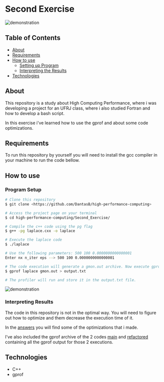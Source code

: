 # Second Exercise

![demonstration](https://cdn.discordapp.com/attachments/539836343094870016/838093576582856724/unknown.png)

## Table of Contents

<!--ts-->

- [About](#about)
- [Requirements](#requirements)
- [How to use](#how-to-use)
  - [Setting up Program](#program-setup)
  - [Interpreting the Results](#interpreting-results)
- [Technologies](#technologies)
<!--te-->

## About

This repository is a study about High Computing Performance, where i was developing a project for an UFRJ class, where i also studied Fortran and how to develop a bash script.

In this exercise i've learned how to use the gprof and about some code optimizations.

## Requirements

To run this repository by yourself you will need to install the gcc compiler in your machine to run the code bellow.

## How to use

### Program Setup

```bash
# Clone this repository
$ git clone <https://github.com/DantasB/high-performance-computing>

# Access the project page on your terminal
$ cd high-performance-computing/Second_Exercise/

# Compile the c++ code using the pg flag
$ g++ -pg laplace.cxx -o laplace

# Execute the laplace code
$ ./laplace

# Use the following parameters: 500 100 0.0000000000000001
Enter nx n_iter eps --> 500 100 0.0000000000000001

# The code execution will generate a gmon.out archive. Now execute gprof
$ gprof laplace gmon.out > output.txt

# The profiler will run and store it in the output.txt file.
```

![demonstration](https://cdn.discordapp.com/attachments/539836343094870016/838092024472272936/unknown.png)

### Interpreting Results

The code in this repository is not in the optimal way. You will need to figure out how to optimize and them decrease the execution time of it.

In the [answers](https://github.com/DantasB/high-performance-computing/blob/main/Second_Exercise/Respostas.pdf) you will find some of the optimizations that i made.

I've also included the gprof archive of the 2 codes [main](https://github.com/DantasB/high-performance-computing/blob/main/Second_Exercise/gprof_files/main_code.txt) and [refactored](https://github.com/DantasB/high-performance-computing/blob/main/Second_Exercise/gprof_files/refactored_code.txt) containing all the gprof output for those 2 executions.

## Technologies

- C++
- gprof
